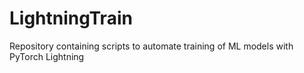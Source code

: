 # LightningTrain
Repository containing scripts to automate training of ML models with PyTorch Lightning
